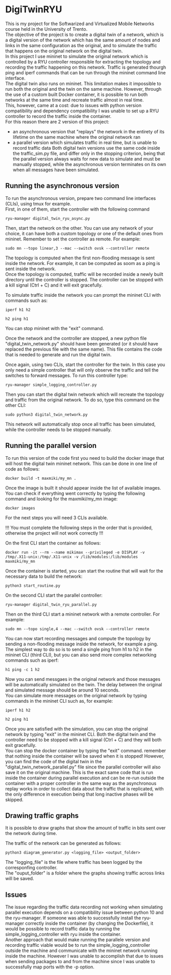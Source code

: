 # DigiTwinRYU

This is my project for the Softwarized and Virtualized Mobile Networks course held in the University of Trento.<br>
The objective of the project is to create a digital twin of a network, which is a digital version of the network which has the same amount of nodes and links in the same configuration as the original, and to simulate the traffic that happens on the original network on the digital twin.<br>
In this project I use mininet to simulate the original network which is controlled by a RYU controller responsible for extracting the topology and recording the traffic happening on this network. Traffic is generated thourgh ping and iperf commands that can be run through the mininet command line interface.<br>
The digital twin also runs on mininet. This limitation makes it impossible to run both the original and the twin on the same machine. However, through the use of a custom built Docker container, it is possible to run both networks at the same time and recreate traffic almost in real time.<br>
This, however, came at a cost: due to issues with python version compatibility and dependency compatibility I was unable to set up a RYU controller to record the traffic inside the container.<br>
For this reason there are 2 version of this project: 
* an asynchronous version that "replays" the network in the entirety of its lifetime on the same machine where the original network ran
* a parallel version which simulates traffic in real time, but is unable to record traffic data
Both digital twin versions use the same code inside the traffic_sim.py file, and differ only in the stopping criterion, being that the parallel version always waits for new data to simulate and must be manually stopped, while the asynchronous version terminates on its own when all messages have been simulated.

## Running the asynchronous version

To run the asynchronous version, prepare two command line interfaces (CLIs), using tmux for example. <br>
First, in one of them, start the controller with the following command

```
ryu-manager digital_twin_ryu_async.py
```

Then, start the network on the other. You can use any network of your choice, it can have both a custom topology or one of the default ones from mininet. Remember to set the controller as remote. For example:

```
sudo mn --topo linear,3 --mac --switch ovsk --controller remote 
```

The topology is computed when the first non-flooding message is sent inside the network. For example, it can be computed as soom as a ping is sent inside the network. <br>
Once the topology is computed, traffic will be recorded inside a newly built directory until the controller is stopped. The controller can be stopped with a kill signal (Ctrl + C) and it will exit gracefully.

To simulate traffic inside the network you can prompt the mininet CLI with commands such as:

```
iperf h1 h2
```
```
h2 ping h1
```

You can stop mininet with the "exit" command. <br>

Once the network and the controller are stopped, a new python file "digital_twin_network.py" should have been generated (or it should have replaced the previous file with the same name). This file contains the code that is needed to generate and run the digital twin.<br>

Once again, using two CLIs, start the controller for the twin. In this case you only need a simple controller that will only observe the traffic and tell the switches to forward messages. To run this controller type:

```
ryu-manager simple_logging_controller.py
```

Then you can start the digital twin network which will recreate the topology and traffic from the original network. To do so, type this command on the other CLI:

```
sudo python3 digital_twin_network.py
```

This network will automatically stop once all traffic has been simulated, while the controller needs to be stopped manually.

## Running the parallel version

To run this version of the code first you need to build the docker image that will host the digital twin mininet network. This can be done in one line of code as follows:

```
docker build -t maxmiki/my_mn .
```

Once the image is built it should appear inside the list of available images. You can check if everything went correctly by typing the following command and looking for the maxmiki/my_mn image:

```
docker images
```

For the next steps you will need 3 CLIs available.<br>

!!! You must complete the following steps in the order that is provided, otherwise the project will not work correctly !!! <br>

On the first CLI start the container as follows:

```
docker run -it --rm --name mikimax --privileged -e DISPLAY -v /tmp/.X11-unix:/tmp/.X11-unix -v /lib/modules:/lib/modules maxmiki/my_mn
```

Once the container is started, you can start the routine that will wait for the necessary data to build the network:

```
python3 start_routine.py
```

On the second CLI start the parallel controller:

```
ryu-manager digital_twin_ryu_parallel.py
```

Then on the third CLI start a mininet network with a remote controller. For example:

```
sudo mn --topo single,4 --mac --switch ovsk --controller remote 
```

You can now start recording messages and compute the topology by sending a non-flooding message inside the network, for example a ping. The simplest way to do so is to send a single ping from h1 to h2 in the mininet CLI (third CLI), but you can also send more complex networking commands such as iperf:
```
h1 ping -c 1 h2
```

Now you can send messgaes in the original network and those messages will be automatically simulated on the twin. 
The delay between the original and simulated message should be around 10 seconds. <br>
You can simulate more messages on the original network by typing commands in the mininet CLI such as, for example:

```
iperf h1 h2
```
```
h2 ping h1
```

Once you are satisfied with the simulation, you can stop the original network by typing "exit" in the mininet CLI.
Both the digital twin and the controller need to be stopped with a kill signal (Ctrl + C) and they will both exit gracefully.<br>
You can stop the docker container by typing the "exit" command. remember that nothing inside the container will be saved when it is stopped! However, you can find the code of the digital twin in the "digital_twin_network_parallel.py" file since the parallel controller will also save it on the original machine. This is the exact same code that is run inside the container during parallel execution and can be re-run outside the container with a proper controller in the same way as the asynchronous replay works in order to collect data about the traffic that is replicated, with the only difference in execution being that long inactive phases will be skipped.

## Drawing traffic graphs

It is possible to draw graphs that show the amount of traffic in bits sent over the network during time.<br>

The traffic of the network can be generated as follows:
```
python3 diagram_generator.py <logging_file> <output_folder>
```
The "logging_file" is the file where traffic has been logged by the corresponfing controller.<br>
The "ouput_folder" is a folder where the graphs showing traffic across links will be saved.

## Issues

The issue regarding the traffic data recording not working when simulating parallel execution depends on a compatibility issue between python 10 and the ryu-manager. If someone was able to successfully install the ryu-manager correctly inside the container (by changing the Dockerfile), it would be possible to record traffic data by running the simple_logging_controller with ryu inside the container.<br>
Another approach that would make running the parallele version and recording traffic viable would be to run the simple_logging_controller outside the machine and communicate with the mininet network running inside the machine. However I was unable to accomplish that due to issues when sending packages to and from the machine since I was unable to successfully map ports with the -p option.